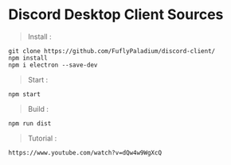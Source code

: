 # Discord Desktop Client Sources

> Install :
```
git clone https://github.com/FuflyPaladium/discord-client/
npm install
npm i electron --save-dev
```

> Start : 
```
npm start
```

> Build :
```
npm run dist
```

> Tutorial : 
```
https://www.youtube.com/watch?v=dQw4w9WgXcQ
```

